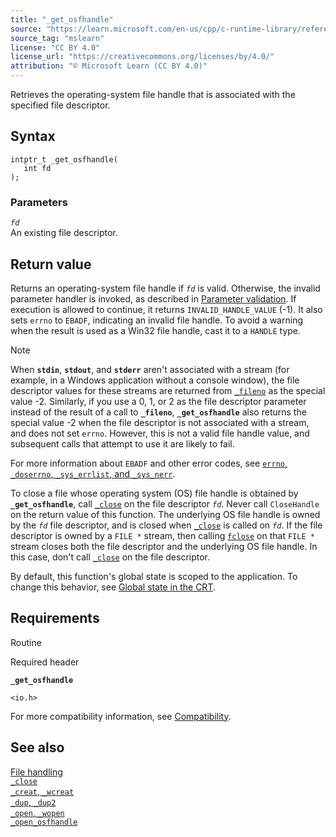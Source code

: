 ```yaml
---
title: "_get_osfhandle"
source: "https://learn.microsoft.com/en-us/cpp/c-runtime-library/reference/get-osfhandle?view=msvc-170"
source_tag: "mslearn"
license: "CC BY 4.0"
license_url: "https://creativecommons.org/licenses/by/4.0/"
attribution: "© Microsoft Learn (CC BY 4.0)"
---
```

Retrieves the operating-system file handle that is associated with the specified file descriptor.

## Syntax

```
intptr_t _get_osfhandle(
   int fd
);
```

### Parameters

_`fd`_  
An existing file descriptor.

## Return value

Returns an operating-system file handle if _`fd`_ is valid. Otherwise, the invalid parameter handler is invoked, as described in [Parameter validation](https://learn.microsoft.com/en-us/cpp/c-runtime-library/parameter-validation?view=msvc-170). If execution is allowed to continue, it returns `INVALID_HANDLE_VALUE` (-1). It also sets `errno` to `EBADF`, indicating an invalid file handle. To avoid a warning when the result is used as a Win32 file handle, cast it to a `HANDLE` type.

Note

When **`stdin`**, **`stdout`**, and **`stderr`** aren't associated with a stream (for example, in a Windows application without a console window), the file descriptor values for these streams are returned from [`_fileno`](https://learn.microsoft.com/en-us/cpp/c-runtime-library/reference/fileno?view=msvc-170) as the special value -2. Similarly, if you use a 0, 1, or 2 as the file descriptor parameter instead of the result of a call to **`_fileno`**, **`_get_osfhandle`** also returns the special value -2 when the file descriptor is not associated with a stream, and does not set `errno`. However, this is not a valid file handle value, and subsequent calls that attempt to use it are likely to fail.

For more information about `EBADF` and other error codes, see [`errno`, `_doserrno`, `_sys_errlist`, and `_sys_nerr`](https://learn.microsoft.com/en-us/cpp/c-runtime-library/errno-doserrno-sys-errlist-and-sys-nerr?view=msvc-170).

To close a file whose operating system (OS) file handle is obtained by **`_get_osfhandle`**, call [`_close`](https://learn.microsoft.com/en-us/cpp/c-runtime-library/reference/close?view=msvc-170) on the file descriptor _`fd`_. Never call `CloseHandle` on the return value of this function. The underlying OS file handle is owned by the _`fd`_ file descriptor, and is closed when [`_close`](https://learn.microsoft.com/en-us/cpp/c-runtime-library/reference/close?view=msvc-170) is called on _`fd`_. If the file descriptor is owned by a `FILE *` stream, then calling [`fclose`](https://learn.microsoft.com/en-us/cpp/c-runtime-library/reference/fclose-fcloseall?view=msvc-170) on that `FILE *` stream closes both the file descriptor and the underlying OS file handle. In this case, don't call [`_close`](https://learn.microsoft.com/en-us/cpp/c-runtime-library/reference/close?view=msvc-170) on the file descriptor.

By default, this function's global state is scoped to the application. To change this behavior, see [Global state in the CRT](https://learn.microsoft.com/en-us/cpp/c-runtime-library/global-state?view=msvc-170).

## Requirements

Routine

Required header

**`_get_osfhandle`**

`<io.h>`

For more compatibility information, see [Compatibility](https://learn.microsoft.com/en-us/cpp/c-runtime-library/compatibility?view=msvc-170).

## See also

[File handling](https://learn.microsoft.com/en-us/cpp/c-runtime-library/file-handling?view=msvc-170)  
[`_close`](https://learn.microsoft.com/en-us/cpp/c-runtime-library/reference/close?view=msvc-170)  
[`_creat`, `_wcreat`](https://learn.microsoft.com/en-us/cpp/c-runtime-library/reference/creat-wcreat?view=msvc-170)  
[`_dup`, `_dup2`](https://learn.microsoft.com/en-us/cpp/c-runtime-library/reference/dup-dup2?view=msvc-170)  
[`_open`, `_wopen`](https://learn.microsoft.com/en-us/cpp/c-runtime-library/reference/open-wopen?view=msvc-170)  
[`_open_osfhandle`](https://learn.microsoft.com/en-us/cpp/c-runtime-library/reference/open-osfhandle?view=msvc-170)